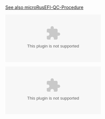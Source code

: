 [See also microRusEFI-QC-Procedure](microRusEFI-QC-Procedure)

![F4 download](https://github.com/rusefi/rusefi/releases/download/2021.05.10/rusefi_bundle_proteus_f4_hardware_QC_special_build.zip)

![F7 download](https://github.com/rusefi/rusefi/releases/download/2021.05.10/rusefi_bundle_proteus_f7_hardware_QC_special_build.zip)